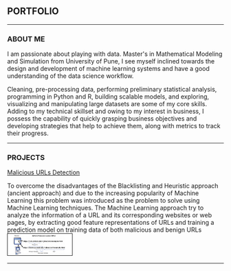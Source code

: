 ## PORTFOLIO 

---


### ABOUT ME 

I am passionate about playing with data. Master's in Mathematical Modeling and Simulation from University of Pune, I see myself inclined towards the design and development of machine learning systems and have a good understanding of the data science workflow.

Cleaning, pre-processing data, performing preliminary statistical analysis, programming in Python and R, building scalable models, and exploring, visualizing and manipulating large datasets are some of my core skills. Adding to my technical skillset and owing to my interest in business, I possess the capability of quickly grasping business objectives and developing strategies that help to achieve them, along with metrics to track their progress.

---

### PROJECTS 

[Malicious URLs Detection](https://github.com/abhishekmamdapure/Malicious-URL-s-detection)

To overcome the disadvantages of the Blacklisting and Heuristic approach (ancient approach) and due to the increasing popularity of Machine Learning this problem was introduced as the problem to solve using Machine Learning techniques. The Machine Learning approach try to analyze the information of a URL and its corresponding websites or web pages, by extracting good feature representations of URLs and training a prediction model on training data of both malicious and benign URLs
<img src="/images/url.png" alt="Structure of URL" style="width:150px;height:50px;" border="1" class="center">



---






<!-- <p style="font-size:11px">Page template forked from <a href="https://github.com/evanca/quick-portfolio">evanca</a></p> -->
<!-- Remove above link if you don't want to attibute -->
